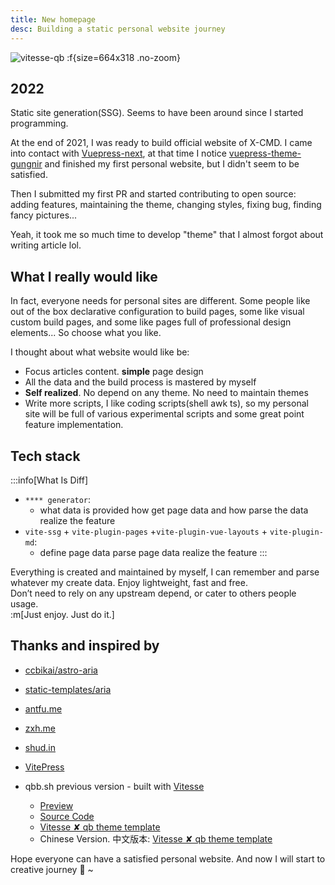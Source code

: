 ```yaml
---
title: New homepage
desc: Building a static personal website journey
---
```


![vitesse-qb](/image/new-homepage.svg)
:f{size=664x318 .no-zoom}

## 2022

Static site generation(SSG). Seems to have been around since I started programming.

At the end of 2021, I was ready to build official website of X-CMD. I came into contact with [Vuepress-next](https://github.com/vuepress/vuepress-next), at that time I notice [vuepress-theme-gungnir](https://github.com/Renovamen/vuepress-theme-gungnir)
and finished my first personal website, but I didn't seem to be satisfied.

Then I submitted my first PR and started contributing to open source: adding features, maintaining the theme, changing styles, fixing bug, finding fancy pictures...

Yeah, it took me so much time to develop "theme" that I almost forgot about writing article lol.

## What I really would like

In fact, everyone needs for personal sites are different. Some people like out of the box declarative configuration to build pages, some like visual custom build pages, and some like pages full of professional design elements... So choose what you like.

I thought about what website would like be:

-   Focus articles content. **simple** page design
-   All the data and the build process is mastered by myself
-   **Self realized**. No depend on any theme. No need to maintain themes
-   Write more scripts, I like coding scripts(shell awk ts), so my personal site will be full of various experimental scripts and some great point feature implementation.

## Tech stack

:::info[What Is Diff]

-   `**** generator`:
    -   what data is provided <i class="text-c-fgDeeper i-material-symbols:keyboard-double-arrow-right"></i> how get page data and how parse the data <i class="text-c-fgDeeper i-material-symbols:keyboard-double-arrow-right"></i> realize the feature
-   `vite-ssg` + `vite-plugin-pages` +`vite-plugin-vue-layouts` + `vite-plugin-md`:
    -   define page data <i class="text-c-fgDeeper i-material-symbols:keyboard-double-arrow-right"></i>parse page data <i class="text-c-fgDeeper i-material-symbols:keyboard-double-arrow-right"></i> realize the feature
:::

Everything is created and maintained by myself, I can remember and parse whatever my create data. Enjoy lightweight, fast and free.<br>
Don’t need to rely on any upstream depend, or cater to others people usage.<br>
:m[Just enjoy. Just do it.]

## Thanks and inspired by

- [ccbikai/astro-aria](https://github.com/ccbikai/astro-aria)
- [static-templates/aria](https://github.com/static-templates/aria)
- [antfu.me](https://antfu.me/)
- [zxh.me](https://zxh.me/)
- [shud.in](https://shud.in/)
- [VitePress](https://vitepress.dev/)

- qbb.sh previous version - built with [Vitesse](https://github.com/antfu-collective/vitesse)
    - [Preview](https://vitesse.qbb.sh/)
    - [Source Code](https://github.com/Zhengqbbb/qbb.sh/tree/vitesse)
    - [Vitesse ✘ qb theme template](https://vitesse-qb.netlify.app/)
    - Chinese Version. 中文版本: [Vitesse ✘ qb theme template](https://vitesse-qb-cn.netlify.app/)

Hope everyone can have a satisfied personal website. And now I will start to creative journey 🤗 ~

